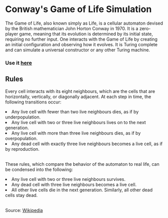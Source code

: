 # Conway's Game of Life Simulation

The Game of Life, also known simply as Life, is a cellular automaton devised by the British mathematician John Horton Conway in 1970. It is a zero-player game, meaning that its evolution is determined by its initial state, requiring no further input. One interacts with the Game of Life by creating an initial configuration and observing how it evolves. It is Turing complete and can simulate a universal constructor or any other Turing machine.

### Use it [here](https://editor.p5js.org/DeagleOfficial/full/GWUy8L1_4P)

## Rules
Every cell interacts with its eight neighbours, which are the cells that are horizontally, vertically, or diagonally adjacent. At each step in time, the following transitions occur:

<li>Any live cell with fewer than two live neighbours dies, as if by underpopulation.</li>
<li>Any live cell with two or three live neighbours lives on to the next generation.</li>
<li>Any live cell with more than three live neighbours dies, as if by overpopulation.</li>
<li>Any dead cell with exactly three live neighbours becomes a live cell, as if by reproduction.</li><br>

These rules, which compare the behavior of the automaton to real life, can be condensed into the following:

<li>Any live cell with two or three live neighbours survives.</li>
<li>Any dead cell with three live neighbours becomes a live cell.</li>
<li>All other live cells die in the next generation. Similarly, all other dead cells stay dead.</li><br>

Source: [Wikipedia](https://en.wikipedia.org/wiki/Conway%27s_Game_of_Life)
